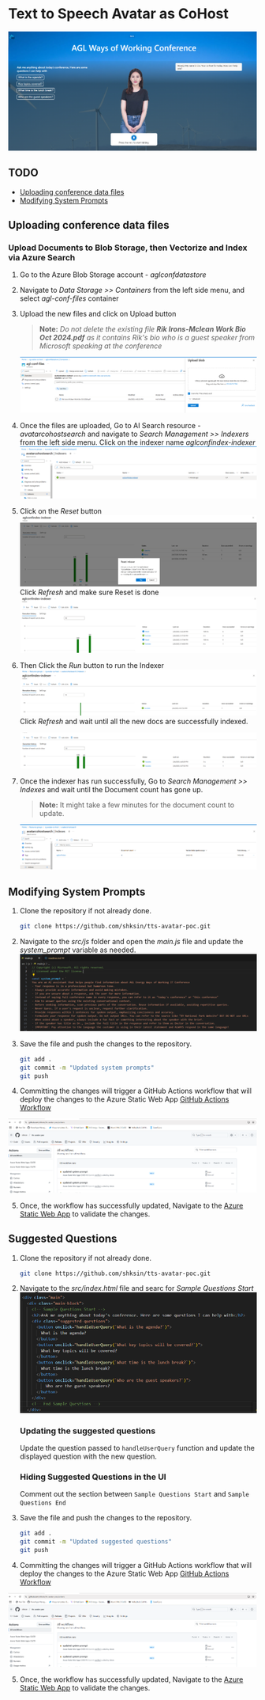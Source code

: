 # Text to Speech Avatar as CoHost

<img src="./src/images/demo-screenshot.png" alt="drawing" style="width:1200px;"/>

## TODO
- [Uploading conference data files](#uploading-conference-data-files)
- [Modifying System Prompts](#modifying-system-prompts)



## Uploading conference data files 

### Upload Documents to Blob Storage, then Vectorize and Index via Azure Search

1. Go to the Azure Blob Storage account - *aglconfdatastore*
2. Navigate to *Data Storage >> Containers* from the left side menu, and select *agl-conf-files* container   
3. Upload the new files and click on Upload button
   > **Note:** *Do not delete the existing file **Rik Irons-Mclean Work Bio Oct 2024.pdf** as it contains Rik's bio who is a guest speaker from Microsoft speaking at the conference*

   ![storageaccountupload](src/images/storageaccountupload.png)
  
4. Once the files are uploaded, Go to AI Search resource - *avatarcohostsearch* and navigate to *Search Management >> Indexers* from the left side menu.
   Click on the indexer name *aglconfindex-indexer* 
   ![alt text](src/images/indexer.png)

5. Click on the *Reset* button
   ![alt text](src/images/indexer-reset.png)
   Click *Refresh* and make sure Reset is done
   ![alt text](src/images/indexer-reset-done.png)
   
6. Then Click the *Run* button to run the Indexer
   ![alt text](src/images/indexer-run.png)
   Click *Refresh* and wait until all the new docs are successfully indexed.

   ![alt text](src/images/indexer-run-success.png)

7. Once the indexer has run successfully, Go to *Search Management >> Indexes* and wait until the Document count has gone up.
   >**Note:** It might take a few minutes for the document count to update. 
   
   ![alt text](src/images/index-doc-count.png)


## Modifying System Prompts

1. Clone the repository if not already done.
      ```bash
      git clone https://github.com/shksin/tts-avatar-poc.git
      ```

2. Navigate to the *src/js* folder and open the *main.js* file and update the *system_prompt* variable as needed.
   ![System Prompt](src/images/systemprompt.png)

3. Save the file and push the changes to the repository.
   ```bash
   git add .
   git commit -m "Updated system prompts"
   git push
   ```

4. Committing the changes will trigger a GitHub Actions workflow that will deploy the changes to the Azure Static Web App
[GitHub Actions Workflow](https://github.com/shksin/tts-avatar-poc/actions)

![GitHub Actions Workflow](src/images/ghactions.png)

5. Once, the workflow has successfully updated, Navigate to the [Azure Static Web App](https://yellow-bay-059942200.4.azurestaticapps.net/) to validate the changes.


## Suggested Questions

1. Clone the repository if not already done.
      ```bash
      git clone https://github.com/shksin/tts-avatar-poc.git
      ```

2. Navigate to the *src/index.html* file and searc for *Sample Questions Start*
      ![alt text](src/images/suggestedquestions.png)

   ### Updating the suggested questions
   Update the question passed to ```handleUserQuery``` function and update the displayed question with the new question.

   ### Hiding Suggested Questions in the UI
   Comment out the section between ```Sample Questions Start``` and ```Sample Questions End```


3. Save the file and push the changes to the repository.
   ```bash
   git add .
   git commit -m "Updated suggested questions"
   git push
   ```

4. Committing the changes will trigger a GitHub Actions workflow that will deploy the changes to the Azure Static Web App
[GitHub Actions Workflow](https://github.com/shksin/tts-avatar-poc/actions)

![GitHub Actions Workflow](src/images/ghactions.png)

5. Once, the workflow has successfully updated, Navigate to the [Azure Static Web App](https://yellow-bay-059942200.4.azurestaticapps.net/) to validate the changes.








